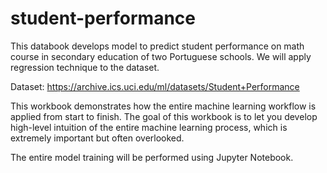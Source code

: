 # student-performance
This databook develops model to predict student performance on math course in secondary education of two Portuguese schools. We will apply regression technique to the dataset.

Dataset: https://archive.ics.uci.edu/ml/datasets/Student+Performance

This workbook demonstrates how the entire machine learning workflow is applied from start to finish. The goal of this workbook is to let you develop high-level intuition of the entire machine learning process, which is extremely important but often overlooked.

The entire model training will be performed using Jupyter Notebook.


